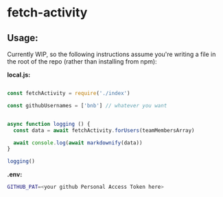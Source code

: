 # fetch-activity

## Usage:

Currently WIP, so the following instructions assume you're writing a file in the root of the repo (rather than installing from npm):

**local.js:**

```js

const fetchActivity = require('./index')

const githubUsernames = ['bnb'] // whatever you want


async function logging () {
  const data = await fetchActivity.forUsers(teamMembersArray)

  await console.log(await markdownify(data))
}

logging()
```

**.env:**

```bash
GITHUB_PAT=<your github Personal Access Token here>
```
